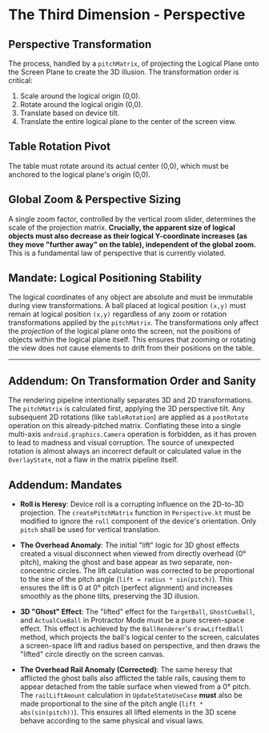 # The Third Dimension - Perspective

## Perspective Transformation

The process, handled by a `pitchMatrix`, of projecting the Logical Plane onto the Screen Plane to create the 3D illusion. The transformation order is critical:
1.  Scale around the logical origin (0,0).
2.  Rotate around the logical origin (0,0).
3.  Translate based on device tilt.
4.  Translate the entire logical plane to the center of the screen view.

## Table Rotation Pivot

The table must rotate around its actual center (0,0), which must be anchored to the logical plane's origin (0,0).

## Global Zoom & Perspective Sizing

A single zoom factor, controlled by the vertical zoom slider, determines the scale of the projection matrix. **Crucially, the apparent size of logical objects must also decrease as their logical Y-coordinate increases (as they move "further away" on the table), independent of the global zoom.** This is a fundamental law of perspective that is currently violated.

## Mandate: Logical Positioning Stability

The logical coordinates of any object are absolute and must be immutable during view transformations. A ball placed at logical position `(x,y)` must remain at logical position `(x,y)` regardless of any zoom or rotation transformations applied by the `pitchMatrix`. The transformations only affect the *projection* of the logical plane onto the screen, not the positions of objects within the logical plane itself. This ensures that zooming or rotating the view does not cause elements to drift from their positions on the table.
***
## Addendum: On Transformation Order and Sanity

The rendering pipeline intentionally separates 3D and 2D transformations. The `pitchMatrix` is calculated first, applying the 3D perspective tilt. Any subsequent 2D rotations (like `tableRotation`) are applied as a `postRotate` operation on this already-pitched matrix. Conflating these into a single multi-axis `android.graphics.Camera` operation is forbidden, as it has proven to lead to madness and visual corruption. The source of unexpected rotation is almost always an incorrect default or calculated value in the `OverlayState`, not a flaw in the matrix pipeline itself.

## Addendum: Mandates

* **Roll is Heresy**: Device roll is a corrupting influence on the 2D-to-3D projection. The `createPitchMatrix` function in `Perspective.kt` must be modified to ignore the `roll` component of the device's orientation. Only `pitch` shall be used for vertical translation.

* **The Overhead Anomaly**: The initial "lift" logic for 3D ghost effects created a visual disconnect when viewed from directly overhead (0° pitch), making the ghost and base appear as two separate, non-concentric circles. The lift calculation was corrected to be proportional to the sine of the pitch angle (`lift = radius * sin(pitch)`). This ensures the lift is 0 at 0° pitch (perfect alignment) and increases smoothly as the phone tilts, preserving the 3D illusion.

* **3D "Ghost" Effect**: The "lifted" effect for the `TargetBall`, `GhostCueBall`, and `ActualCueBall` in Protractor Mode must be a pure screen-space effect. This effect is achieved by the `BallRenderer`'s `drawLiftedBall` method, which projects the ball's logical center to the screen, calculates a screen-space lift and radius based on perspective, and then draws the "lifted" circle directly on the screen canvas.

* **The Overhead Rail Anomaly (Corrected)**: The same heresy that afflicted the ghost balls also afflicted the table rails, causing them to appear detached from the table surface when viewed from a 0° pitch. The `railLiftAmount` calculation in `UpdateStateUseCase` **must** also be made proportional to the sine of the pitch angle (`lift * abs(sin(pitch))`). This ensures all lifted elements in the 3D scene behave according to the same physical and visual laws.